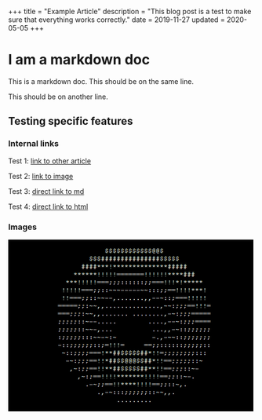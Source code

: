 +++
title = "Example Article"
description = "This blog post is a test to make sure that everything works correctly."
date = 2019-11-27
updated = 2020-05-05
+++

# I am a markdown doc
This is a markdown doc.
This should be on the same line.

This should be on another line.

## Testing specific features

### Internal links
Test 1: [link to other article](/blog/test2)

Test 2: [link to image](spinning_doghnut.gif)

Test 3: [direct link to md](../test2/index.md)

Test 4: [direct link to html](../test2/index.html)

### Images
![image alt text](spinning_doghnut.gif)

